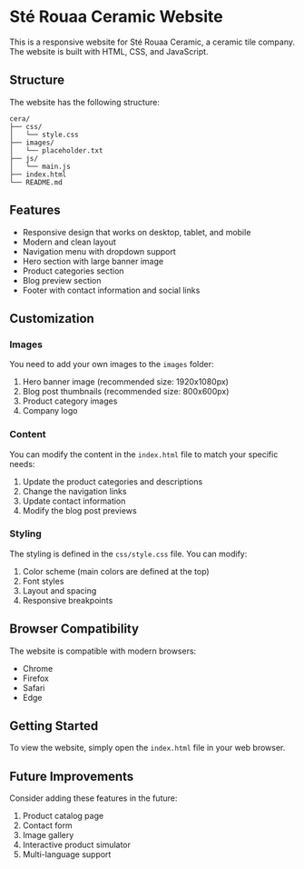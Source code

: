 # Sté Rouaa Ceramic Website

This is a responsive website for Sté Rouaa Ceramic, a ceramic tile company. The website is built with HTML, CSS, and JavaScript.

## Structure

The website has the following structure:

```
cera/
├── css/
│   └── style.css
├── images/
│   └── placeholder.txt
├── js/
│   └── main.js
├── index.html
└── README.md
```

## Features

- Responsive design that works on desktop, tablet, and mobile
- Modern and clean layout
- Navigation menu with dropdown support
- Hero section with large banner image
- Product categories section
- Blog preview section
- Footer with contact information and social links

## Customization

### Images

You need to add your own images to the `images` folder:

1. Hero banner image (recommended size: 1920x1080px)
2. Blog post thumbnails (recommended size: 800x600px)
3. Product category images
4. Company logo

### Content

You can modify the content in the `index.html` file to match your specific needs:

1. Update the product categories and descriptions
2. Change the navigation links
3. Update contact information
4. Modify the blog post previews

### Styling

The styling is defined in the `css/style.css` file. You can modify:

1. Color scheme (main colors are defined at the top)
2. Font styles
3. Layout and spacing
4. Responsive breakpoints

## Browser Compatibility

The website is compatible with modern browsers:

- Chrome
- Firefox
- Safari
- Edge

## Getting Started

To view the website, simply open the `index.html` file in your web browser.

## Future Improvements

Consider adding these features in the future:

1. Product catalog page
2. Contact form
3. Image gallery
4. Interactive product simulator
5. Multi-language support
